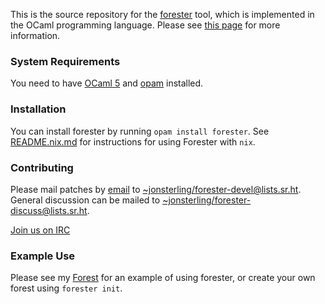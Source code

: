 This is the source repository for the [forester](https://sr.ht/~jonsterling/forester/) tool, which is implemented in the OCaml programming language. Please see [this page](https://www.jonmsterling.com/jms-005P.xml) for more information.


### System Requirements

You need to have [OCaml 5](https://ocaml.org) and [opam](https://opam.ocaml.org) installed.

### Installation

You can install forester by running `opam install forester`. See [README.nix.md](README.nix.md) for instructions for using Forester with `nix`.

### Contributing

Please mail patches by [email](https://git-send-email.io/) to
<~jonsterling/forester-devel@lists.sr.ht>. General discussion can be mailed to
<~jonsterling/forester-discuss@lists.sr.ht>.

[Join us on IRC](irc://irc.libera.chat/#forester)


### Example Use

Please see my [Forest](https://github.com/jonsterling/forest) for an example of using forester, or create your own forest using `forester init`.
